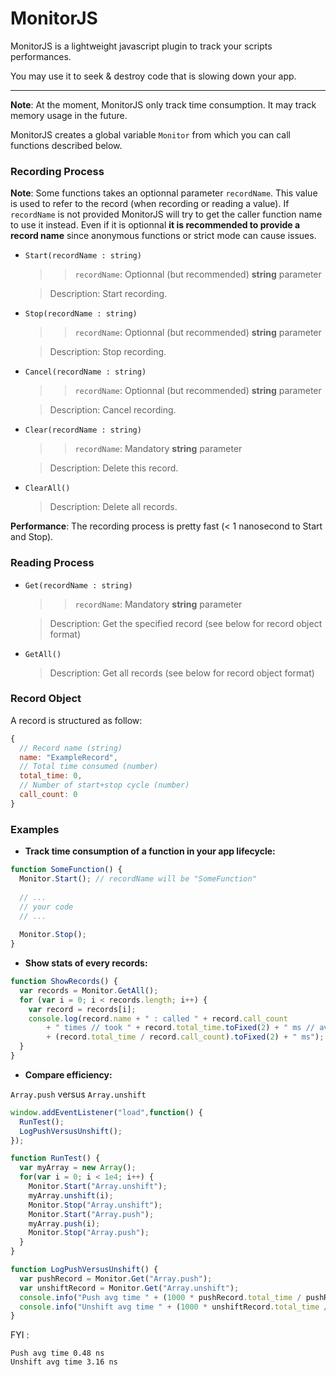 # MonitorJS
MonitorJS is a lightweight javascript plugin to track your scripts performances.

You may use it to seek & destroy code that is slowing down your app.
___

**Note**: At the moment, MonitorJS only track time consumption. It may track memory usage in the future.

MonitorJS creates a global variable `Monitor` from which you can call functions described below.

### Recording Process

**Note**: 
Some functions takes an optionnal parameter `recordName`. 
This value is used to refer to the record (when recording or reading a value).
If `recordName` is not provided MonitorJS will try to get the caller function name to use it instead.
Even if it is optionnal **it is recommended to provide a record name** since anonymous functions or strict mode can cause issues.


* `Start(recordName : string)`
  > >`recordName`: Optionnal (but recommended) **string** parameter

  > Description: Start recording.

* `Stop(recordName : string)`
  > >`recordName`: Optionnal (but recommended) **string** parameter

  > Description: Stop recording.
  
* `Cancel(recordName : string)`
  > >`recordName`: Optionnal (but recommended) **string** parameter

  > Description: Cancel recording.

* `Clear(recordName : string)`
  > >`recordName`: Mandatory **string** parameter

  > Description: Delete this record.
  
* `ClearAll()`
  > Description: Delete all records.

**Performance**: The recording process is pretty fast (< 1 nanosecond to Start and Stop).

### Reading Process

* `Get(recordName : string)`
  > >`recordName`: Mandatory **string** parameter

  > Description: Get the specified record (see below for record object format)
  
* `GetAll()`
  > Description: Get all records (see below for record object format)

### Record Object

A record is structured as follow:

```js
{
  // Record name (string)
  name: "ExampleRecord",
  // Total time consumed (number)
  total_time: 0,
  // Number of start+stop cycle (number)
  call_count: 0
}
```

### Examples

* **Track time consumption of a function in your app lifecycle:**
```js
function SomeFunction() {
  Monitor.Start(); // recordName will be "SomeFunction"
  
  // ...
  // your code
  // ...
  
  Monitor.Stop();
}
```

* **Show stats of every records:**
```js
function ShowRecords() {
  var records = Monitor.GetAll();
  for (var i = 0; i < records.length; i++) {
    var record = records[i];
    console.log(record.name + " : called " + record.call_count 
        + " times // took " + record.total_time.toFixed(2) + " ms // avg time : " 
        + (record.total_time / record.call_count).toFixed(2) + " ms");
  }
}
```

* **Compare efficiency:**

`Array.push` versus `Array.unshift`

```js
window.addEventListener("load",function() {
  RunTest();
  LogPushVersusUnshift();
});

function RunTest() {
  var myArray = new Array();
  for(var i = 0; i < 1e4; i++) {
    Monitor.Start("Array.unshift");
    myArray.unshift(i);
    Monitor.Stop("Array.unshift");
    Monitor.Start("Array.push");
    myArray.push(i);
    Monitor.Stop("Array.push");
  }
}

function LogPushVersusUnshift() {
  var pushRecord = Monitor.Get("Array.push");
  var unshiftRecord = Monitor.Get("Array.unshift");
  console.info("Push avg time " + (1000 * pushRecord.total_time / pushRecord.call_count).toFixed(2) + " ns");
  console.info("Unshift avg time " + (1000 * unshiftRecord.total_time / unshiftRecord.call_count).toFixed(2) + " ns");
}
```

FYI :
```
Push avg time 0.48 ns
Unshift avg time 3.16 ns
```
